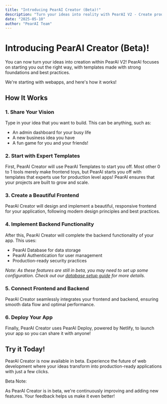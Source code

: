 ```yaml
---
title: "Introducing PearAI Creator (Beta)!"
description: "Turn your ideas into reality with PearAI V2 - Create production-ready web applications with expert templates and best practices"
date: "2025-05-10"
author: "PearAI Team"
---
```


# Introducing PearAI Creator (Beta)!

You can now turn your ideas into creation within PearAI V2! PearAI focuses on starting you out the right way, with templates made with strong foundations and best practices.

We're starting with webapps, and here's how it works!

## How It Works

### 1. Share Your Vision

Type in your idea that you want to build. This can be anything, such as:

- An admin dashboard for your busy life
- A new business idea you have
- A fun game for you and your friends!

### 2. Start with Expert Templates

First, PearAI Creator will use PearAI Templates to start you off. Most other 0 to 1 tools merely make frontend toys, but PearAI starts you off with templates that experts use for production level apps! PearAI ensures that your projects are built to grow and scale.

### 3. Create a Beautiful Frontend

PearAI Creator will design and implement a beautiful, responsive frontend for your application, following modern design principles and best practices.

### 4. Implement Backend Functionality

After this, PearAI Creator will complete the backend functionality of your app. This uses:

- PearAI Database for data storage
- PearAI Authentication for user management
- Production-ready security practices

_Note: As these features are still in beta, you may need to set up some configuration. Check out our [database setup guide](/blog/how-to-setup-pearai-database) for more details._

### 5. Connect Frontend and Backend

PearAI Creator seamlessly integrates your frontend and backend, ensuring smooth data flow and optimal performance.

### 6. Deploy Your App

Finally, PearAI Creator uses PearAI Deploy, powered by Netlify, to launch your app so you can share it with anyone!

## Try it Today!

PearAI Creator is now available in beta. Experience the future of web development where your ideas transform into production-ready applications with just a few clicks.

<div class="my-6 rounded-r-lg border-l-4 border-blue-500 bg-blue-100 p-4 text-blue-800 dark:bg-blue-900 dark:text-blue-200 sm:my-8 sm:p-6">
  <p class="mb-2 text-base font-bold sm:text-lg">Beta Note:</p>
  <p class="text-sm sm:text-base">
    As PearAI Creator is in beta, we're continuously improving and adding new features. Your feedback helps us make it even better!
  </p>
</div>
